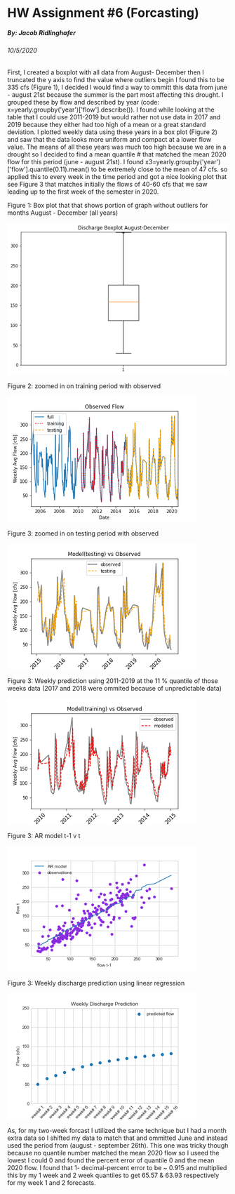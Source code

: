 # HW Assignment #6 (Forcasting)
##### By: Jacob Ridlinghafer
###### 10/5/2020




First, I created a boxplot with all data from August- December then I truncated the y axis to find the value where outliers begin I found this to be 335 cfs (Figure 1), I decided I would find a way to ommitt this data from june - august 21st  because the summer is the part most affecting this drought. I grouped these by flow and described by year (code: x=yearly.groupby('year')['flow'].describe()). I found while looking at the table that I could use 2011-2019 but would rather not use data in 2017 and 2019 because they either had too high of a mean or a great standard deviation. I plotted weekly data using these years in a box plot (Figure 2) and saw that the data looks more uniform and compact at a lower flow value. The means of all these years was much too high because we are in a drought so I decided to find a mean quantile # that matched the mean 2020 flow for this period (june - august 21st). I found x3=yearly.groupby('year')['flow'].quantile(0.11).mean() to be extremely close to the mean of 47 cfs. so applied this to every week in the time period and got a nice looking plot that see Figure 3 that matches initially the flows of 40-60 cfs that we saw leading up to the first week of the semester in 2020.

Figure 1: Box plot that that shows portion of graph without outliers for months August - December (all years)

![](assets/Ridlinghafer_HW6-f1f6a827.png)


Figure 2: zoomed in on training period with observed


![](assets/Ridlinghafer_HW6-72b822e2.png)


Figure 3: zoomed in on testing period with observed


![](assets/Ridlinghafer_HW6-f895748d.png)


Figure 3: Weekly prediction using 2011-2019 at the 11 % quantile of those weeks data (2017 and 2018 were ommited because of unpredictable data)


![](assets/Ridlinghafer_HW6-df3944c2.png)


Figure 3: AR model t-1 v t


![](assets/Ridlinghafer_HW6-262ed3a7.png)


Figure 3: Weekly discharge prediction using linear regression


![](assets/Ridlinghafer_HW6-b4cbdd5f.png)






As, for my two-week forcast I utilized the same technique but I had a month extra data so I shifted my data to match that and ommitted June and instead used the period from (august - september 26th). This one was tricky though because no quantile number matched the mean 2020 flow so I useed the lowest I could 0 and found the percent error of quantile 0 and the mean 2020 flow. I found that 1- decimal-percent error to be ~ 0.915 and multiplied this by my 1 week and 2 week quantiles to get 65.57 & 63.93 respectively for my week 1 and 2 forecasts.

